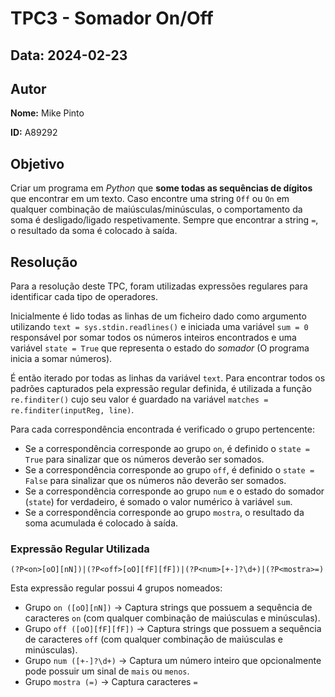 # TPC3 - Somador On/Off

## Data: 2024-02-23

## Autor

**Nome:** Mike Pinto

**ID:** A89292

## Objetivo

Criar um programa em *Python* que **some todas as sequências de dígitos** que encontrar em um texto. Caso encontre uma string `Off` ou `On` em qualquer combinação de maiúsculas/minúsculas, o comportamento da soma é desligado/ligado respetivamente. Sempre que encontrar a string `=`, o resultado da soma é colocado à saída.

## Resolução

Para a resolução deste TPC, foram utilizadas expressões regulares para identificar cada tipo de operadores.

Inicialmente é lido todas as linhas de um ficheiro dado como argumento utilizando `text = sys.stdin.readlines()` e iniciada uma variável `sum = 0` responsável por somar todos os números inteiros encontrados e uma variável `state = True` que representa o estado do *somador* (O programa inicia a somar números).

É então iterado por todas as linhas da variável `text`. Para encontrar todos os padrões capturados pela expressão regular definida, é utilizada a função `re.finditer()` cujo seu valor é guardado na variável `matches = re.finditer(inputReg, line)`.

Para cada correspondência encontrada é verificado o grupo pertencente:
- Se a correspondência corresponde ao grupo `on`, é definido o `state = True` para sinalizar que os números deverão ser somados.
- Se a correspondência corresponde ao grupo `off`, é definido o `state = False` para sinalizar que os números não deverão ser somados.
- Se a correspondência corresponde ao grupo `num` e o estado do somador (`state`) for verdadeiro, é somado o valor numérico à variável `sum`.
- Se a correspondência corresponde ao grupo `mostra`, o resultado da soma acumulada é colocado à saída.

### Expressão Regular Utilizada

`(?P<on>[oO][nN])|(?P<off>[oO][fF][fF])|(?P<num>[+-]?\d+)|(?P<mostra>=)`

Esta expressão regular possui 4 grupos nomeados:
- Grupo `on ([oO][nN])` -> Captura strings que possuem a sequência de caracteres `on` (com qualquer combinação de maiúsculas e minúsculas).
- Grupo `off ([oO][fF][fF])` -> Captura strings que possuem a sequência de caracteres `off` (com qualquer combinação de maiúsculas e minúsculas).
- Grupo `num ([+-]?\d+)` -> Captura um número inteiro que opcionalmente pode possuir um sinal de `mais` ou `menos`.
- Grupo `mostra (=)` -> Captura caracteres `=`
